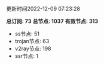 更新时间2022-12-09 07:23:28

**总订阅: 73**
**总节点: 1037**
**有效节点: 313**
- ss节点: 51
- trojan节点: 63
- v2ray节点: 198
- ssr节点: 1
